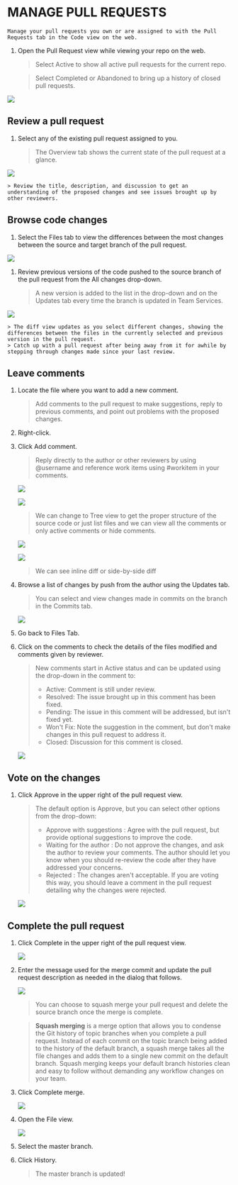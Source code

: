 # MANAGE PULL REQUESTS

    Manage your pull requests you own or are assigned to with the Pull Requests tab in the Code view on the web.

1. Open the Pull Request view while viewing your repo on the web.

    > Select Active to show all active pull requests for the current repo. 

    > Select Completed or Abandoned to bring up a history of closed pull requests.

 ![](img/pr/Image32.png)

## Review a pull request

1. Select any of the existing pull request assigned to you.

    > The Overview tab shows the current state of the pull request at a glance. 

  ![](img/pr/Image33.png)

    > Review the title, description, and discussion to get an understanding of the proposed changes and see issues brought up by other reviewers.

## Browse code changes

1. Select the Files tab to view the differences between the most changes between the source and target branch of the pull request.

  ![](img/pr/Image34.png)

1. Review previous versions of the code pushed to the source branch of the pull request from the All changes drop-down. 

    > A new version is added to the list in the drop-down and on the Updates tab every time the branch is updated in Team Services.

  ![](img/pr/Image35.png)

    > The diff view updates as you select different changes, showing the differences between the files in the currently selected and previous version in the pull request. 
    > Catch up with a pull request after being away from it for awhile by stepping through changes made since your last review.

## Leave comments

1. Locate the file where you want to add a new comment.

    > Add comments to the pull request to make suggestions, reply to previous comments, and point out problems with the proposed changes.   

1. Right-click.

1. Click Add comment.

    > Reply directly to the author or other reviewers by using @username and reference work items using #workitem in your comments.

    ![](img/pr/Image36.png)

    ![](img/pr/Image37.png)

    > We can change to Tree view to get the proper structure of the source code or just list files and we can view all the comments or only active comments or hide comments.

   ![](img/pr/Image44.png)

   ![](img/pr/Image43.png)

    > We can see inline diff or side-by-side diff

1. Browse a list of changes by push from the author using the Updates tab. 

    > You can select and view changes made in commits on the branch in the Commits tab.

    ![](img/pr/Image45.png)

1. Go back to Files Tab.
1. Click on the comments to check the details of the files modified and comments given by reviewer. 

    > New comments start in Active status and can be updated using the drop-down in the comment to:
    > - Active: Comment is still under review.
    > - Resolved: The issue brought up in this comment has been fixed.
    > - Pending: The issue in this comment will be addressed, but isn't fixed yet.
    > - Won't Fix: Note the suggestion in the comment, but don't make changes in this pull request to address it.
    > - Closed: Discussion for this comment is closed.

    ![](img/pr/Image46.png)

## Vote on the changes

1. Click Approve in the upper right of the pull request view.

    > The default option is Approve, but you can select other options from the drop-down:
    > - Approve with suggestions : Agree with the pull request, but provide optional suggestions to improve the code.
    > - Waiting for the author : Do not approve the changes, and ask the author to review your comments. The author should let you know when you should re-review the code after they have addressed your concerns.
    > - Rejected : The changes aren't acceptable. If you are voting this way, you should leave a comment in the pull request detailing why the changes were rejected.

    ![](img/pr/Image38.png)


## Complete the pull request

1. Click Complete in the upper right of the pull request view.

    ![](img/pr/Image39.png)

1. Enter the message used for the merge commit and update the pull request description as needed in the dialog that follows. 

    ![](img/pr/Image40.png)

    > You can choose to squash merge your pull request and delete the source branch once the merge is complete.

    > **Squash merging** is a merge option that allows you to condense the Git history of topic branches when you complete a pull request. Instead of each commit on the topic branch being added to the history of the default branch, a squash merge takes all the file changes and adds them to a single new commit on the default branch. Squash merging keeps your default branch histories clean and easy to follow without demanding any workflow changes on your team. 

1. Click Complete merge.

    ![](img/pr/Image41.png)

1. Open the File view.

    ![](img/pr/Image42.png)

1. Select the master branch.

1. Click History.

    > The master branch is updated!


